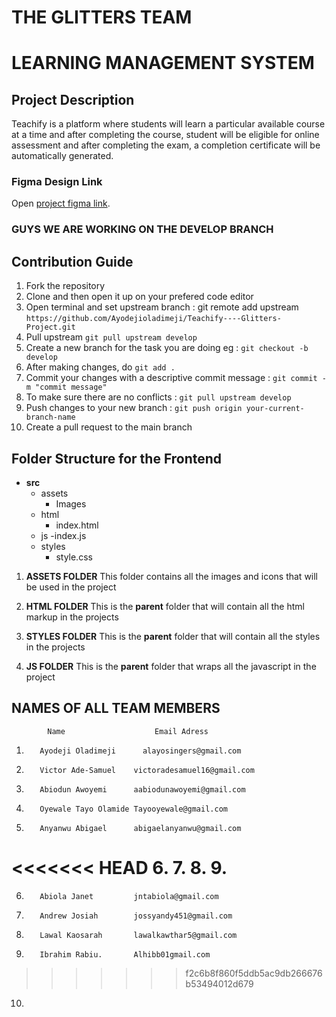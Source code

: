 # THE GLITTERS TEAM

# LEARNING MANAGEMENT SYSTEM

## Project Description

Teachify is a platform where students will learn a particular available course at a time and after
completing the course, student will be eligible for online assessment and after completing the exam,
a completion certificate will be automatically generated.

### Figma Design Link

Open [project figma link](https://www.figma.com/file/88zrQGYatTSHpezaP31Dop/LEARNING-MANAGEMENT-SYSTEM?node-id=0%3A1).

### GUYS WE ARE WORKING ON THE DEVELOP BRANCH

## Contribution Guide

1. Fork the repository
2. Clone and then open it up on your prefered code editor
3. Open terminal and set upstream branch : git remote add upstream `https://github.com/Ayodejioladimeji/Teachify----Glitters-Project.git`
4. Pull upstream `git pull upstream develop`
5. Create a new branch for the task you are doing eg : `git checkout -b develop`
6. After making changes, do `git add .`
7. Commit your changes with a descriptive commit message : `git commit -m "commit message"`
8. To make sure there are no conflicts : `git pull upstream develop`
9. Push changes to your new branch : `git push origin your-current-branch-name`
10. Create a pull request to the main branch

## Folder Structure for the Frontend

- **src**
  - assets
    - Images
  - html
    - index.html
  - js
    -index.js
  - styles
    - style.css

1. **ASSETS FOLDER**
   This folder contains all the images and icons that will be used in the project

2. **HTML FOLDER**
   This is the **parent** folder that will contain all the html markup in the projects

3. **STYLES FOLDER**
   This is the **parent** folder that will contain all the styles in the projects

4. **JS FOLDER**
   This is the **parent** folder that wraps all the javascript in the project

## NAMES OF ALL TEAM MEMBERS

    		Name					Email Adress

1.        Ayodeji Oladimeji		 alayosingers@gmail.com
2.        Victor Ade-Samuel    victoradesamuel16@gmail.com
3.        Abiodun Awoyemi      aabiodunawoyemi@gmail.com
4.        Oyewale Tayo Olamide Tayooyewale@gmail.com
5.        Anyanwu Abigael      abigaelanyanwu@gmail.com
<<<<<<< HEAD
6.
7.
8.
9.
=======
6.        Abiola Janet         jntabiola@gmail.com
7.        Andrew Josiah        jossyandy451@gmail.com
8.        Lawal Kaosarah       lawalkawthar5@gmail.com
9.        Ibrahim Rabiu.       Alhibb01gmail.com
>>>>>>> f2c6b8f860f5ddb5ac9db266676b53494012d679
10.

